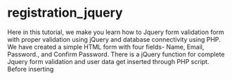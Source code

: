 # registration_jquery
Here in this tutorial, we make you learn how to Jquery form validation form with proper validation using jQuery and database connectivity using PHP. We have created a simple HTML form with four fields- Name, Email, Password., and Confirm Password.  There is a  jQuery function for complete Jquery form validation and user data get inserted through PHP script. Before inserting
